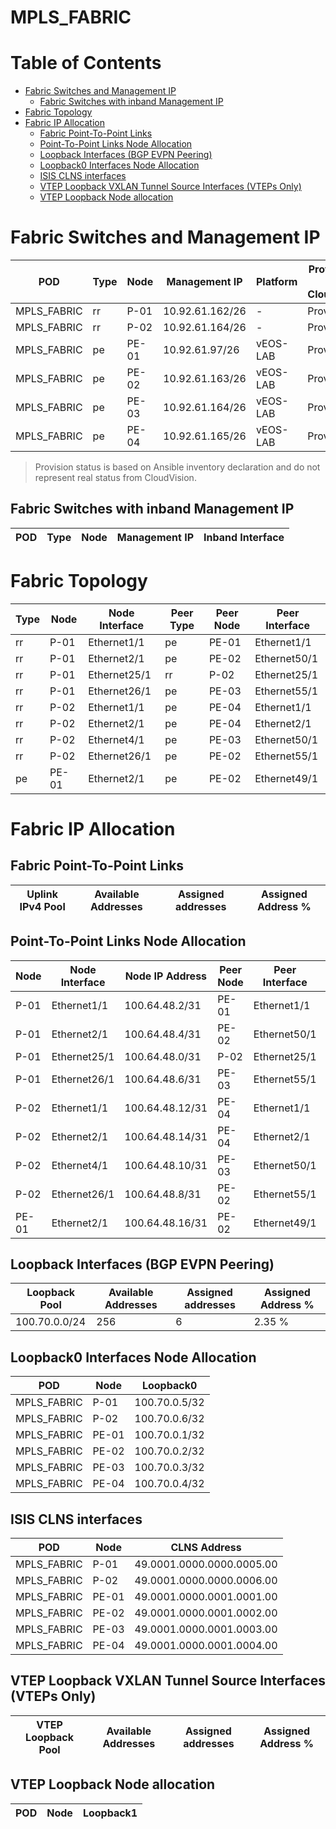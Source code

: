 # MPLS_FABRIC

# Table of Contents

- [Fabric Switches and Management IP](#fabric-switches-and-management-ip)
  - [Fabric Switches with inband Management IP](#fabric-switches-with-inband-management-ip)
- [Fabric Topology](#fabric-topology)
- [Fabric IP Allocation](#fabric-ip-allocation)
  - [Fabric Point-To-Point Links](#fabric-point-to-point-links)
  - [Point-To-Point Links Node Allocation](#point-to-point-links-node-allocation)
  - [Loopback Interfaces (BGP EVPN Peering)](#loopback-interfaces-bgp-evpn-peering)
  - [Loopback0 Interfaces Node Allocation](#loopback0-interfaces-node-allocation)
  - [ISIS CLNS interfaces](#isis-clns-interfaces)
  - [VTEP Loopback VXLAN Tunnel Source Interfaces (VTEPs Only)](#vtep-loopback-vxlan-tunnel-source-interfaces-vteps-only)
  - [VTEP Loopback Node allocation](#vtep-loopback-node-allocation)

# Fabric Switches and Management IP

| POD | Type | Node | Management IP | Platform | Provisioned in CloudVision |
| --- | ---- | ---- | ------------- | -------- | -------------------------- |
| MPLS_FABRIC | rr | P-01 | 10.92.61.162/26 | - | Provisioned |
| MPLS_FABRIC | rr | P-02 | 10.92.61.164/26 | - | Provisioned |
| MPLS_FABRIC | pe | PE-01 | 10.92.61.97/26 | vEOS-LAB | Provisioned |
| MPLS_FABRIC | pe | PE-02 | 10.92.61.163/26 | vEOS-LAB | Provisioned |
| MPLS_FABRIC | pe | PE-03 | 10.92.61.164/26 | vEOS-LAB | Provisioned |
| MPLS_FABRIC | pe | PE-04 | 10.92.61.165/26 | vEOS-LAB | Provisioned |

> Provision status is based on Ansible inventory declaration and do not represent real status from CloudVision.

## Fabric Switches with inband Management IP
| POD | Type | Node | Management IP | Inband Interface |
| --- | ---- | ---- | ------------- | ---------------- |

# Fabric Topology

| Type | Node | Node Interface | Peer Type | Peer Node | Peer Interface |
| ---- | ---- | -------------- | --------- | ----------| -------------- |
| rr | P-01 | Ethernet1/1 | pe | PE-01 | Ethernet1/1 |
| rr | P-01 | Ethernet2/1 | pe | PE-02 | Ethernet50/1 |
| rr | P-01 | Ethernet25/1 | rr | P-02 | Ethernet25/1 |
| rr | P-01 | Ethernet26/1 | pe | PE-03 | Ethernet55/1 |
| rr | P-02 | Ethernet1/1 | pe | PE-04 | Ethernet1/1 |
| rr | P-02 | Ethernet2/1 | pe | PE-04 | Ethernet2/1 |
| rr | P-02 | Ethernet4/1 | pe | PE-03 | Ethernet50/1 |
| rr | P-02 | Ethernet26/1 | pe | PE-02 | Ethernet55/1 |
| pe | PE-01 | Ethernet2/1 | pe | PE-02 | Ethernet49/1 |

# Fabric IP Allocation

## Fabric Point-To-Point Links

| Uplink IPv4 Pool | Available Addresses | Assigned addresses | Assigned Address % |
| ---------------- | ------------------- | ------------------ | ------------------ |

## Point-To-Point Links Node Allocation

| Node | Node Interface | Node IP Address | Peer Node | Peer Interface | Peer IP Address |
| ---- | -------------- | --------------- | --------- | -------------- | --------------- |
| P-01 | Ethernet1/1 | 100.64.48.2/31 | PE-01 | Ethernet1/1 | 100.64.48.3/31 |
| P-01 | Ethernet2/1 | 100.64.48.4/31 | PE-02 | Ethernet50/1 | 100.64.48.5/31 |
| P-01 | Ethernet25/1 | 100.64.48.0/31 | P-02 | Ethernet25/1 | 100.64.48.1/31 |
| P-01 | Ethernet26/1 | 100.64.48.6/31 | PE-03 | Ethernet55/1 | 100.64.48.7/31 |
| P-02 | Ethernet1/1 | 100.64.48.12/31 | PE-04 | Ethernet1/1 | 100.64.48.13/31 |
| P-02 | Ethernet2/1 | 100.64.48.14/31 | PE-04 | Ethernet2/1 | 100.64.48.15/31 |
| P-02 | Ethernet4/1 | 100.64.48.10/31 | PE-03 | Ethernet50/1 | 100.64.48.11/31 |
| P-02 | Ethernet26/1 | 100.64.48.8/31 | PE-02 | Ethernet55/1 | 100.64.48.9/31 |
| PE-01 | Ethernet2/1 | 100.64.48.16/31 | PE-02 | Ethernet49/1 | 100.64.48.17/31 |

## Loopback Interfaces (BGP EVPN Peering)

| Loopback Pool | Available Addresses | Assigned addresses | Assigned Address % |
| ------------- | ------------------- | ------------------ | ------------------ |
| 100.70.0.0/24 | 256 | 6 | 2.35 % |

## Loopback0 Interfaces Node Allocation

| POD | Node | Loopback0 |
| --- | ---- | --------- |
| MPLS_FABRIC | P-01 | 100.70.0.5/32 |
| MPLS_FABRIC | P-02 | 100.70.0.6/32 |
| MPLS_FABRIC | PE-01 | 100.70.0.1/32 |
| MPLS_FABRIC | PE-02 | 100.70.0.2/32 |
| MPLS_FABRIC | PE-03 | 100.70.0.3/32 |
| MPLS_FABRIC | PE-04 | 100.70.0.4/32 |

## ISIS CLNS interfaces

| POD | Node | CLNS Address |
| --- | ---- | ------------ |
| MPLS_FABRIC | P-01 | 49.0001.0000.0000.0005.00 |
| MPLS_FABRIC | P-02 | 49.0001.0000.0000.0006.00 |
| MPLS_FABRIC | PE-01 | 49.0001.0000.0001.0001.00 |
| MPLS_FABRIC | PE-02 | 49.0001.0000.0001.0002.00 |
| MPLS_FABRIC | PE-03 | 49.0001.0000.0001.0003.00 |
| MPLS_FABRIC | PE-04 | 49.0001.0000.0001.0004.00 |

## VTEP Loopback VXLAN Tunnel Source Interfaces (VTEPs Only)

| VTEP Loopback Pool | Available Addresses | Assigned addresses | Assigned Address % |
| --------------------- | ------------------- | ------------------ | ------------------ |

## VTEP Loopback Node allocation

| POD | Node | Loopback1 |
| --- | ---- | --------- |
